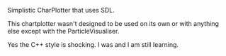 Simplistic CharPlotter that uses SDL.

This chartplotter wasn't designed to be used on its own or with anything else  except with the ParticleVisualiser.

Yes the C++ style is shocking. I was and I am still learning.

